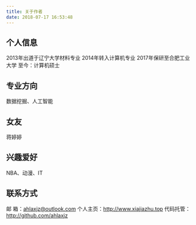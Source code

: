 ```yaml
---
title: 关于作者
date: 2018-07-17 16:53:48
---
```


## 个人信息
  2013年出道于辽宁大学材料专业
  2014年转入计算机专业
  2017年保研至合肥工业大学
  至今：计算机硕士

## 专业方向
  数据挖掘、人工智能

## 女友
  蒋婷婷
	
## 兴趣爱好
  NBA、动漫、IT
	
## 联系方式

  邮    箱：ahlaxjz@outlook.com
  个人主页：http://www.xiajiazhu.top
  代码托管： http://github.com/ahlaxjz